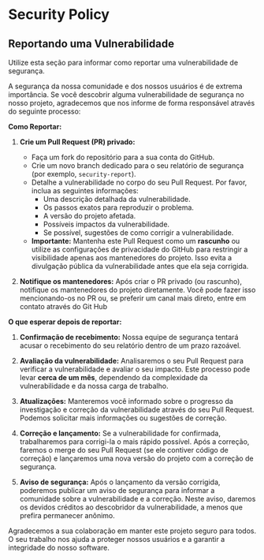 # Security Policy

## Reportando uma Vulnerabilidade

Utilize esta seção para informar como reportar uma vulnerabilidade de segurança.

A segurança da nossa comunidade e dos nossos usuários é de extrema importância. Se você descobrir alguma vulnerabilidade de segurança no nosso projeto, agradecemos que nos informe de forma responsável através do seguinte processo:

**Como Reportar:**

1.  **Crie um Pull Request (PR) privado:**
    * Faça um fork do repositório para a sua conta do GitHub.
    * Crie um novo branch dedicado para o seu relatório de segurança (por exemplo, `security-report`).
    * Detalhe a vulnerabilidade no corpo do seu Pull Request. Por favor, inclua as seguintes informações:
        * Uma descrição detalhada da vulnerabilidade.
        * Os passos exatos para reproduzir o problema.
        * A versão do projeto afetada.
        * Possíveis impactos da vulnerabilidade.
        * Se possível, sugestões de como corrigir a vulnerabilidade.
    * **Importante:** Mantenha este Pull Request como um **rascunho** ou utilize as configurações de privacidade do GitHub para restringir a visibilidade apenas aos mantenedores do projeto. Isso evita a divulgação pública da vulnerabilidade antes que ela seja corrigida.

2.  **Notifique os mantenedores:** Após criar o PR privado (ou rascunho), notifique os mantenedores do projeto diretamente. Você pode fazer isso mencionando-os no PR ou, se preferir um canal mais direto, entre em contato através do Git Hub

**O que esperar depois de reportar:**

1.  **Confirmação de recebimento:** Nossa equipe de segurança tentará acusar o recebimento do seu relatório dentro de um prazo razoável.

2.  **Avaliação da vulnerabilidade:** Analisaremos o seu Pull Request para verificar a vulnerabilidade e avaliar o seu impacto. Este processo pode levar **cerca de um mês**, dependendo da complexidade da vulnerabilidade e da nossa carga de trabalho.

3.  **Atualizações:** Manteremos você informado sobre o progresso da investigação e correção da vulnerabilidade através do seu Pull Request. Podemos solicitar mais informações ou sugestões de correção.

4.  **Correção e lançamento:** Se a vulnerabilidade for confirmada, trabalharemos para corrigi-la o mais rápido possível. Após a correção, faremos o merge do seu Pull Request (se ele contiver código de correção) e lançaremos uma nova versão do projeto com a correção de segurança.

5.  **Aviso de segurança:** Após o lançamento da versão corrigida, poderemos publicar um aviso de segurança para informar a comunidade sobre a vulnerabilidade e a correção. Neste aviso, daremos os devidos créditos ao descobridor da vulnerabilidade, a menos que prefira permanecer anônimo.

Agradecemos a sua colaboração em manter este projeto seguro para todos. O seu trabalho nos ajuda a proteger nossos usuários e a garantir a integridade do nosso software.
